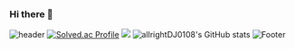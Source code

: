 ### Hi there 👋
![header](https://capsule-render.vercel.app/api?type=wave&customColorList=0,2,2,5,30&height=100&section=header&text=Dazzling&fontSize=100)
[![Solved.ac Profile](http://mazassumnida.wtf/api/generate_badge?boj=ever0108)](https://solved.ac/ever0108)
 <img src="http://mazandi.herokuapp.com/api?handle=ever0108&theme=warm"/>
 ![allrightDJ0108's GitHub stats](https://github-readme-stats.vercel.app/api?username=allrightDJ0108&show_icons=true&theme=dracula)
 ![Footer](https://capsule-render.vercel.app/api?type=waving&color=auto&height=200&section=footer)
<!--
**allrightDJ0108/allrightDJ0108** is a ✨ _special_ ✨ repository because its `README.md` (this file) appears on your GitHub profile.

Here are some ideas to get you started:

- 🔭 I’m currently working on ...
- 🌱 I’m currently learning ...
- 👯 I’m looking to collaborate on ...
- 🤔 I’m looking for help with ...
- 💬 Ask me about ...
- 📫 How to reach me: ...
- 😄 Pronouns: ...
- ⚡ Fun fact: ...
-->
